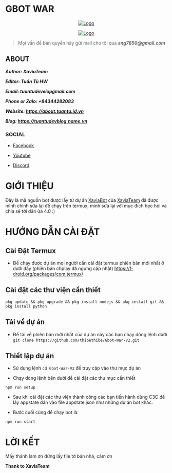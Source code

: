 # GBOT WAR 
<p align="center">
    <a href="https://github.com/thibethibe/Gbot-War">
        <img src="https://i.imgur.com/CBeWNYu.png" alt="Logo">
    </a>
    </p>
    <p align="center">
    <a href="https://github.com/thibethibe/Gbot-War">
        <img src="https://i.imgur.com/MQvrAUY.png" alt="Logo">
    </a>
    </p>


>  Mọi vấn đề bản quyền hãy gửi mail cho tôi qua ___sng7850@gmail.com___
    

## ABOUT

___Author: XaviaTeam___

___Editor: Tuấn Tú HW___

___Email: tuantudevelopgmail.com___

___Phone or Zalo: +84344282083___

___Website: https://about.tuantu.id.vn___

___Blog: https://tuantudevblog.name.vn___

### SOCIAL

- [Facebook](https://www.facebook.com/100074293234284)

- [Youtube](https://www.youtube.com/@singu)

- [Discord](https://discord.com/channels/@me/100074293234284)
    
# GIỚI THIỆU

Đây là mã nguồn bot được lấy từ dự án [XaviaBot](https://github.com/XaviaTeam/XaviaBot) của [XaviaTeam](https://github.com/XaviaTeam) đã được mình chỉnh sửa lại để chạy trên termux, mình sửa lại với mục đích học hỏi và chia sẻ tới dân ửa 4.0 :)


# HƯỚNG DẪN CÀI ĐẶT

## Cài Đặt Termux

- Để chạy được dự án mọi người cần cài đặt termux phiên bản mới nhất ở dưới đây (phiên bản chplay đã ngưng cập nhật)
https://f-droid.org/packages/com.termux/

## Cài đặt các thư viện cần thiết
```pkg update && pkg upgrade && pkg install nodejs && pkg install git && pkg install python```

## Tải về dự án
- Để tải về phiên bản mới nhất của dự án này các bạn chạy dòng lệnh dưới
```git clone https://github.com/thibethibe/Gbot-War-V2.git```

## Thiết lập dự án
 - Sử dụng lệnh ``cd Gbot-War-V2`` để truy cập vào thư mục dự án

- Chạy dòng lệnh bên dưới để cài đặt các thư mục cần thiết 

```
npm run setup
```

- Sau khi cài đặt các thư viện thành công các bạn tiến hành dùng C3C để lấy appstate dán vào file appstate.json như những dự án bot khác.

- Bước cuối cùng để chạy bot là:
```
npm run start
```

# LỜI KẾT

Mấy thánh làm ơn đừng lấy file tớ bán nhá, cám ơn

__Thank to XaviaTeam__
